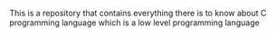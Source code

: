 This is a repository that contains everything there is to know about C programming language which is a low level programming language
